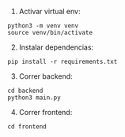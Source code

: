 
1. Activar virtual env:
```
python3 -m venv venv
source venv/bin/activate
```
2. Instalar dependencias:
```
pip install -r requirements.txt
```
3. Correr backend:
```
cd backend
python3 main.py
```
4. Correr frontend:
```
cd frontend

```
